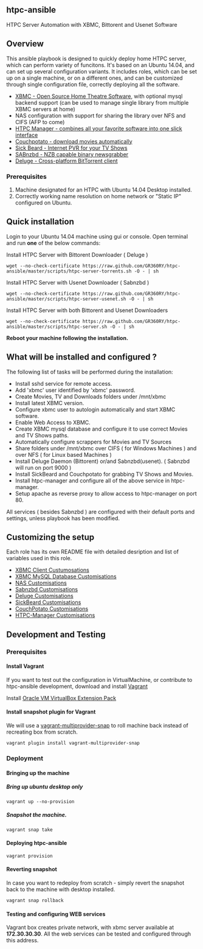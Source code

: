 ## htpc-ansible
HTPC Server Automation with XBMC, Bittorent and Usenet Software

## Overview
This ansible playbook is designed to quickly deploy home HTPC server, which can perform variety of funcitons. It's based on an Ubuntu 14.04, and can set up several configuration variants. It includes roles, which can be set up on a single machine, or on a different ones, and can be customized through single configuration file, correctly deploying all the software.

- [XBMC - Open Source Home Theatre Software](http://xbmc.org/‎), with optional mysql backend support (can be used to manage single library from multiple XBMC servers at home)
- NAS configuration with support for sharing the library over NFS and CIFS (AFP to come)
- [HTPC Manager - combines all your favorite software into one slick interface](http://htpc.io)
- [Couchpotato - download movies automatically](https://couchpota.to/)
- [Sick Beard - Internet PVR for your TV Shows](http://sickbeard.com)
- [SABnzbd - NZB capable binary newsgrabber](http://sabnzbd.org/)
- [Deluge -  Cross-platform BitTorrent client](http://deluge-torrent.org/)

### Prerequisites

1. Machine designated for an HTPC with Ubuntu 14.04 Desktop installed.
2. Correctly working name resolution on home network or "Static IP" configured on Ubuntu.

## Quick installation

Login to your Ubuntu 14.04 machine using gui or console.
Open terminal and run __one__ of the below commands:

Install HTPC Server with Bittorent Downloader ( Deluge )
```
wget --no-check-certificate https://raw.github.com/GR360RY/htpc-ansible/master/scripts/htpc-server-torrents.sh -O - | sh
```
Install HTPC Server with Usenet Downloader ( Sabnzbd )
```
wget --no-check-certificate https://raw.github.com/GR360RY/htpc-ansible/master/scripts/htpc-server-usenet.sh -O - | sh
```
Install HTPC Server with both Bittorent and Usenet Downloaders
```
wget --no-check-certificate https://raw.github.com/GR360RY/htpc-ansible/master/scripts/htpc-server.sh -O - | sh
```
	
__Reboot your machine following the installation.__

## What will be installed and configured ?

The following list of tasks will be performed during the installation:

* Install sshd service for remote access.
* Add 'xbmc' user identified by 'xbmc' password.
* Create Movies, TV and Downloads folders under /mnt/xbmc
* Install latest XBMC version.
* Configure xbmc user to autologin automatically and start XBMC software.
* Enable Web Access to XBMC.
* Create XBMC mysql database and configure it to use correct Movies and TV Shows paths.
* Automatically configure scrappers for Movies and TV Sources
* Share folders under /mnt/xbmc over CIFS ( for Windows Machines ) and over NFS ( for Linux based Machines )
* Install Deluge Daemon (Bittorent) or/and Sabnzbd(usenet). ( Sabnzbd will run on port 9000 )
* Install SickBeard and Couchpotato for grabbing TV Shows and Movies. 
* Install htpc-manager and configure all of the above service in htpc-manager.
* Setup apache as reverse proxy to allow access to htpc-manager on port 80.

All services ( besides Sabnzbd ) are configured with their default ports and settings, unless playbook has been modified.

## Customizing the setup

Each role has its own README file with detailed desription and list of variables used in this role.

* [XBMC Client Custumosations](roles/xbmc-client/README.md)
* [XBMC MySQL Database Customisations](roles/xbmc-mysql/README.md)
* [NAS Customisations](roles/xbmc-nas/README.md)
* [Sabnzbd Customisations](roles/sabnzbd/README.md)
* [Deluge Customisations](roles/deluge/README.md)
* [SickBeard Customisations](roles/sickbeard/README.md)
* [CouchPotato Customisations](roles/couchpotato/README.md)
* [HTPC-Manager Customisations](roles/htpc-manager/README.md)

## Development and Testing

### Prerequisites

#### Install Vagrant
If you want to test out the configuration in VirtualMachine, or contribute to htpc-ansible development,
download and install [Vagrant](http://www.vagrantup.com/)

Install [Oracle VM VirtualBox Extension Pack](http://download.virtualbox.org/virtualbox/4.3.10/Oracle_VM_VirtualBox_Extension_Pack-4.3.10-93012.vbox-extpack)

#### Install snapshot plugin for Vagrant
We will use a [vagrant-multiprovider-snap](https://github.com/scalefactory/vagrant-multiprovider-snap) to roll machine back instead of recreating box from scratch.
```
vagrant plugin install vagrant-multiprovider-snap
```
### Deployment

#### Bringing up the machine

##### Bring up ubuntu desktop only
```
vagrant up --no-provision
```
##### Snapshot the machine.

```
vagrant snap take
```

#### Deploying htpc-ansible
```
vagrant provision
```

#### Reverting snapshot
In case you want to redeploy from scratch - simply revert the snapshot back to the machine with desktop installed.
```
vagrant snap rollback
```

#### Testing and configuring WEB services
Vagrant box creates private network, with xbmc server available at <b>172.30.30.30</b>.
All the web services can be tested and configured through this address.

